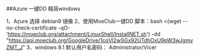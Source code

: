 ##Azure 一键DD 精简windows

1、Azure 选择 debian9 镜像
2、使用MoeClub一键DD 脚本：bash <(wget --no-check-certificate -qO- 'https://moeclub.org/attachment/LinuxShell/InstallNET.sh') -dd "https://api.moeclub.org/GoogleDrive/1cqVl2wSGx92UTdhOxU9pW3wJgmvZMT_J"
3、windows 8.1 默认用户名密码： Administrator/Vicer

